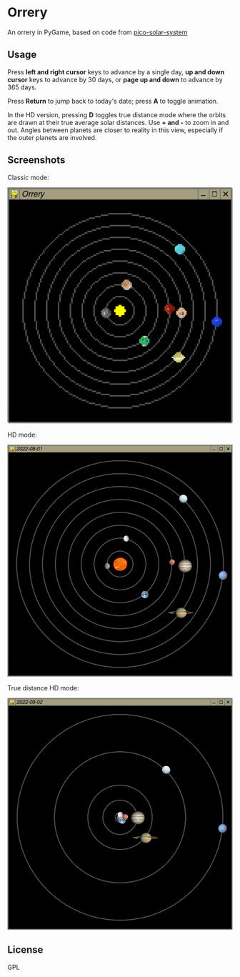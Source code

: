 # Orrery

An orrery in PyGame, based on code from [pico-solar-system](https://github.com/dr-mod/pico-solar-system)

## Usage

Press **left and right cursor** keys to advance by a single day, **up and down cursor** keys to advance by 30 days, or **page up and down** to advance by 365 days.

Press **Return** to jump back to today's date; press **A** to toggle animation.

In the HD version, pressing **D** toggles true distance mode where the orbits are drawn at their true average solar distances. Use **+ and -** to zoom in and out. Angles between planets are closer to reality in this view, especially if the outer planets are involved.

## Screenshots

Classic mode:

![classic mode](screenshot.png)

HD mode:

![HD mode](screenshot2.png)

True distance HD mode:

![true distance mode](screenshot3.png)

## License

GPL

